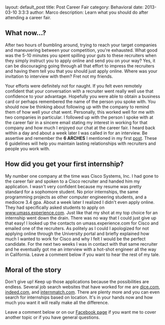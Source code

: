 layout: default_post
title: Post Career Fair
category: Behavioral
date: 2013-03-10 3:3:3
author: Marco
description: Learn what you should do after attending a career fair.

<h2>What now...?</h2>

<p>After two hours of bumbling around, trying to reach your target companies and maneuvering between your competition, you're exhausted. What good was the 5-10 minutes you spent spilling your guts to these recruiters when they simply instruct you to apply online and send you on your way? Yes, it can be discouraging going through all that effort to impress the recruiters and having them tell you that you should just apply online. Where was your invitation to interview with them? Fret not my friends.</p>

<p>Your efforts were definitely not for naught. If you felt even remotely confident that your conversation with a recruiter went really well use that confidence to your advantage. Hopefully you were able to obtain a business card or perhaps remembered the name of the person you spoke with. You should now be thinking about following up with the company to remind them of how well your chat went. Personally, this worked well for me with two companies in particular. I followed up with the person I spoke with at the career fair in a sincere email stating my interest in working for that company and how much I enjoyed our chat at the career fair. I heard back within a day and about a week later I was called in for an interview. Be assertive and remember the <strong>6 ARCHES</strong> I mentioned in my first <a target="blank_" href="http://www.csinterviews.com/internships-interviews-resumes-career-fairs-and-more">post</a>. These 6 guidelines will help you maintain lasting relationships with recruiters and people you work with.</p>

<h2>How did you get your first internship?</h2>

<p>My number one company at the time was Cisco Systems, Inc. I had gone to the career fair and spoken to a Cisco recruiter and handed him my application. I wasn't very confident because my resume was pretty standard for a sophomore student. No prior internships, the same programming projects as other computer engineering students, and a mediocre 3.4 gpa. About a week later I realized I didn't even apply online. They had specifically asked students to apply on <a target="_blank" href="http://www.umass.experience.com">www.umass.experience.com</a>. Just like that my shot at my top choice for an internship went down the drain. There was no way that I could just give up that easy! I looked up the contacts on umass.experience.com for Cisco and emailed one of the recruiters. As politely as I could I apologized for not applying online through the University portal and briefly explained how much I wanted to work for Cisco and why I felt I would be the perfect candidate. For the next two weeks I was in contact with that same recruiter and he eventually got me an interview with a hot-shot engineer all the way in California. Leave a comment below if you want to hear the rest of my tale.</p>

<h2>Moral of the story</h2>

<p>Don't give up! Keep up those applications because the possibilities are endless. Several job search websites that have worked for me are <a href="http://www.dice.com" target="_blank">dice.com</a>, <a href="http://www.indeed.com" target="_blank">indeed.com</a>, and <a href="http://www.internmatch.com" target="_blank">internmatch.com</a>. There are plenty more and you can even search for internships based on location. It's in your hands now and how much you want it will really make all the difference.</p>

<p>Leave a comment below or on our <a href="http://www.facebook.com/computerscienceinterviews" target="_blank">Facebook page</a> if you want me to cover another topic or if you have general questions.</p>